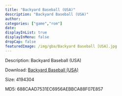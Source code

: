 ```yaml
---
title: "Backyard Baseball (USA)"
description: "Backyard Baseball (USA)"
author: 
categories: ["game","rom"]
date: 
displayInList: true
displayInMenu: false
dropCap: false
featuredImage: /img/gba/Backyard Baseball [USA].jpg
---
```


Description: Backyard Baseball (USA)

Download: <a style="text-decoration:underline;" href="https://mega.nz/#!WDIi1AAI!oK-Yeb5qCX3NP405lYA5BfXVuKP9OW5p2rk_zNSspLY" target = "_blank" rel = "nofollow" > Backyard Baseball (USA)</a>

Size: 4194304

MD5: 688CAAD7531EC6956AEBBCA88F07E857

